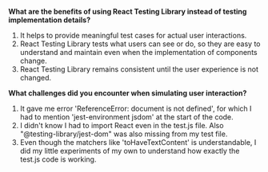 **What are the benefits of using React Testing Library instead of testing implementation details?**
1. It helps to provide meaningful test cases for actual user interactions.
2. React Testing Library tests what users can see or do, so they are easy to understand and maintain even when the implementation of components change.
3. React Testing Library remains consistent until the user experience is not changed.

**What challenges did you encounter when simulating user interaction?**
1. It gave me error 'ReferenceError: document is not defined', for which I had to mention 'jest-environment jsdom' at the start of the code.
2. I didn't know I had to import React even in the test.js file. Also "@testing-library/jest-dom" was also missing from my test file.
3. Even though the matchers like 'toHaveTextContent' is understandable, I did my little experiments of my own to understand how exactly the test.js code is working.